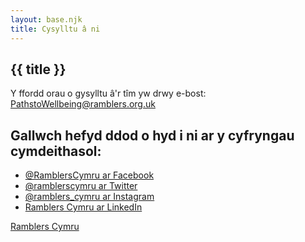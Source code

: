 ```yaml
---
layout: base.njk
title: Cysylltu â ni
---
```


<section class="hero contact">
<div class="prose">

# {{ title }}

Y ffordd orau o gysylltu â'r tîm yw drwy e-bost: <a href="mailto:pathtowellbeing@ramblers.org.uk">PathstoWellbeing@ramblers.org.uk</a>

</div>
</section>

<div class="box">
<div class="inner">

## Gallwch hefyd ddod o hyd i ni ar y cyfryngau cymdeithasol:

* <a href="https://en-gb.facebook.com/RamblersCymru/" target="_blank" rel="noopener noreferrer"> @RamblersCymru ar Facebook </a>
* <a href="https://twitter.com/ramblerscymru/" target="_blank" rel="noopener noreferrer"> @ramblerscymru ar Twitter </a>
* <a href="https://www.instagram.com/ramblers_cymru/" target="_blank" rel="noopener noreferrer"> @ramblers_cymru ar Instagram </a>
* <a href="https://www.linkedin.com/company/ramblerscymru/" target="_blank" rel="noopener noreferrer"> Ramblers Cymru ar LinkedIn </a>

<a href="https://beta.ramblers.org.uk/wales" target="_blank" rel="noopener noreferrer"> Ramblers Cymru </a>

</div>
</div>

<div class="float-clear"></div>
